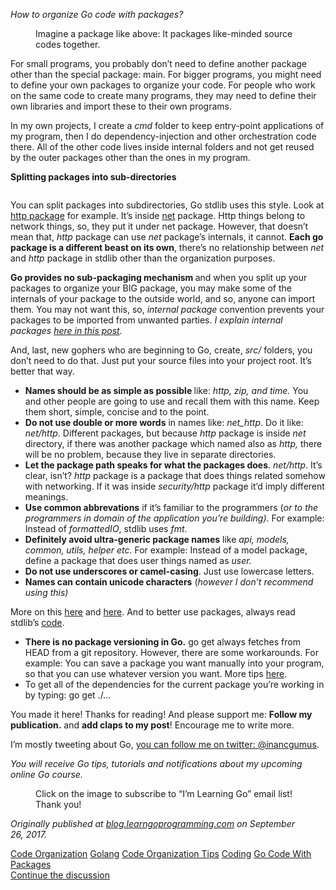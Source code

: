 <p><em>How to organize Go code with packages?</em></p><figure><img alt src="https://hackernoon.com/hn-images/1*78MS26SyHeUt5oDCQnIIpw.png"><figcaption>Imagine a package like above: It packages like-minded source codes together.</figcaption></figure><p>For small programs, you probably don&#x2019;t need to define another package other than the special package: main. For bigger programs, you might need to define your own packages to organize your code. For people who work on the same code to create many programs, they may need to define their own libraries and import these to their own programs.</p><p>In my own projects, I create a <em>cmd </em>folder to keep entry-point applications of my program, then I do dependency-injection and other orchestration code there. All of the other code lives inside internal folders and not get reused by the outer packages other than the ones in my&#xA0;program.</p><p><strong>Splitting packages into sub-directories</strong></p><figure><img alt src="https://hackernoon.com/hn-images/1*0oSX5ph2IlZv0bVcVS-XWg.png"></figure><p>You can split packages into subdirectories, Go stdlib uses this style. Look at <a href="https://golang.org/pkg/net/http/">http package</a> for example. It&#x2019;s inside <a href="https://golang.org/pkg/net/">net</a> package. Http things belong to network things, so, they put it under net package. However, that doesn&#x2019;t mean that, <em>http</em> package can use <em>net</em> package&#x2019;s internals, it cannot. <strong>Each go package is a different beast on its own</strong>, there&#x2019;s no relationship between <em>net</em> and <em>http</em> package in stdlib other than the organization purposes.</p><p><strong>Go provides no sub-packaging mechanism </strong>and when you split up your packages to organize your BIG package, you may make some of the internals of your package to the outside world, and so, anyone can import them. You may not want this, so, <em>internal package </em>convention prevents your packages to be imported from unwanted parties. <em>I explain internal packages </em><a href="https://medium.com/im-learning-go-golang/special-packages-and-directories-in-go-1d6295690a6b"><em>here in this&#xA0;post</em></a><em>.</em></p><p>And, last, new gophers who are beginning to Go, create, <em>src/ </em>folders, you don&#x2019;t need to do that. Just put your source files into your project root. It&#x2019;s better that&#xA0;way.</p><ul><li><strong>Names should be as simple as possible </strong>like: <em>http, zip, and time. </em>You and other people are going to use and recall them with this name. Keep them short, simple, concise and to the&#xA0;point.</li><li><strong>Do not use double or more words</strong> in names like: <em>net_http</em>. Do it like: <em>net/http</em>. Different packages, but because <em>http </em>package is inside <em>net </em>directory, if there was another package which named also as <em>http, </em>there will be no problem, because they live in separate directories.</li><li><strong>Let the package path speaks for what the packages does</strong>. <em>net/http</em>. It&#x2019;s clear, isn&#x2019;t? <em>http </em>package is a package that does things related somehow with networking. If it was inside <em>security/http </em>package it&#x2019;d imply different meanings.</li><li><strong>Use common abbrevations</strong> if it&#x2019;s familiar to the programmers (<em>or to the programmers in domain of the application you&#x2019;re building)</em>. For example: Instead of <em>formattedIO</em>, stdlib uses&#xA0;<em>fmt</em>.</li><li><strong>Definitely avoid ultra-generic package names</strong> like <em>api, models, common, utils, helper etc. </em>For example: Instead of a model package, define a package that does user things named as&#xA0;<em>user.</em></li><li><strong>Do not use underscores or camel-casing</strong>. Just use lowercase letters.</li><li><strong>Names can contain unicode characters</strong> (<em>however I don&#x2019;t recommend using&#xA0;this)</em></li></ul><p>More on this <a href="https://golang.org/doc/effective_go.html#package-names">here</a> and <a href="https://blog.golang.org/package-names">here</a>. And to better use packages, always read stdlib&#x2019;s&#xA0;<a href="https://golang.org/pkg/">code</a>.</p><ul><li><strong>There is no package versioning in Go.</strong> go get always fetches from HEAD from a git repository. However, there are some workarounds. For example: You can save a package you want manually into your program, so that you can use whatever version you want. More tips&#xA0;<a href="https://golang.org/doc/faq#get_version">here</a>.</li><li>To get all of the dependencies for the current package you&#x2019;re working in by typing: go get&#xA0;./&#x2026;</li></ul><p>You made it here! Thanks for reading! And please support me: <strong>Follow my publication.</strong> and <strong>add claps to my post</strong>! Encourage me to write&#xA0;more.</p><p>I&#x2019;m mostly tweeting about Go, <a href="http://twitter.com/inancgumus">you can follow me on twitter: @inancgumus</a>.</p><p><em>You will receive Go tips, tutorials and notifications about my upcoming online Go&#xA0;course.</em></p><figure><img alt src="https://hackernoon.com/hn-images/1*m1_jm_0sFYZLFphqcn-0TQ.png"><figcaption>Click on the image to subscribe to &#x201C;I&#x2019;m Learning Go&#x201D; email list! Thank&#xA0;you!</figcaption></figure><p><em>Originally published at </em><a href="https://blog.learngoprogramming.com/code-organization-tips-with-packages-d30de0d11f46"><em>blog.learngoprogramming.com</em></a><em> on September 26,&#xA0;2017.</em></p>                <div class="archive-tags">                                        <a class="tag" href="https://hackernoon.com/tagged/code-organization">Code Organization</a>                                        <a class="tag" href="https://hackernoon.com/tagged/golang">Golang</a>                                        <a class="tag" href="https://hackernoon.com/tagged/code-organization-tips">Code Organization Tips</a>                                        <a class="tag" href="https://hackernoon.com/tagged/coding">Coding</a>                                        <a class="tag" href="https://hackernoon.com/tagged/go-code-with-packages">Go Code With Packages</a>                  </div>                <div class="twitter-discussion">          <a target="_blank" href="https://twitter.com/search?q=https%3A%2F%2Fhackernoon.com%2Fcode-organization-tips-with-packages-4e5426d2a250">Continue the discussion <i class="fab fa-twitter"></i></a>        </div>
